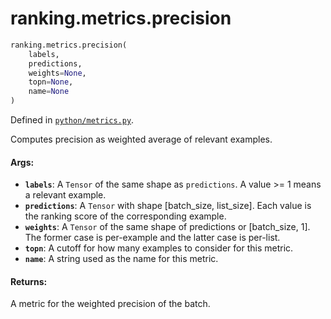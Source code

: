 <div itemscope itemtype="http://developers.google.com/ReferenceObject">
<meta itemprop="name" content="ranking.metrics.precision" />
<meta itemprop="path" content="Stable" />
</div>

# ranking.metrics.precision

``` python
ranking.metrics.precision(
    labels,
    predictions,
    weights=None,
    topn=None,
    name=None
)
```



Defined in [`python/metrics.py`](https://github.com/tensorflow/ranking/tree/master/tensorflow_ranking/python/metrics.py).

<!-- Placeholder for "Used in" -->

Computes precision as weighted average of relevant examples.

#### Args:

* <b>`labels`</b>: A `Tensor` of the same shape as `predictions`. A value >= 1 means a
    relevant example.
* <b>`predictions`</b>: A `Tensor` with shape [batch_size, list_size]. Each value is
    the ranking score of the corresponding example.
* <b>`weights`</b>: A `Tensor` of the same shape of predictions or [batch_size, 1]. The
    former case is per-example and the latter case is per-list.
* <b>`topn`</b>: A cutoff for how many examples to consider for this metric.
* <b>`name`</b>: A string used as the name for this metric.


#### Returns:

A metric for the weighted precision of the batch.